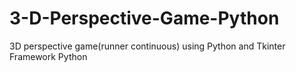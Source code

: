 # 3-D-Perspective-Game-Python
3D perspective game(runner continuous) using Python and Tkinter Framework Python
